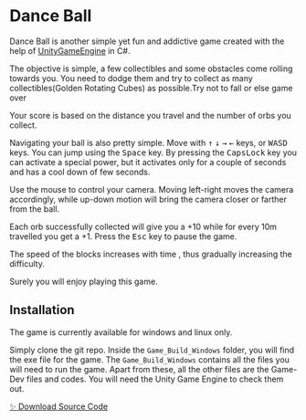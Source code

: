 # Dance Ball


Dance Ball is another simple yet fun and addictive game created with the help of [UnityGameEngine](https://unity.com/) in C#.

The objective is simple, a few collectibles and some obstacles come rolling towards you. You need to dodge them and try to collect as many collectibles(Golden Rotating Cubes) as possible.Try not to fall or else game over 

Your score is based on the distance you travel and the number of orbs you collect.

Navigating your ball is also pretty simple. Move with <kbd>↑</kbd>
<kbd>↓</kbd>
<kbd>→</kbd>
<kbd>←</kbd> keys, or  <kbd>W</kbd><kbd>A</kbd><kbd>S</kbd><kbd>D</kbd> keys. You can jump using the <kbd>Space</kbd> key. By pressing the <kbd>CapsLock</kbd> key you can activate a special power, but it activates only for a couple of seconds and has a cool down of few seconds.

Use the mouse to control your camera. Moving left-right moves the camera accordingly, while up-down motion will bring the camera closer or farther from the ball.


Each orb successfully collected will give you a +10 while for every 10m travelled you get a +1. Press the <kbd>Esc</kbd> key to pause the game.

The speed of the blocks increases with time , thus gradually increasing the difficulty.

Surely you will enjoy playing this game.

## Installation 

The game is currently available for windows and linux only.

Simply clone the git repo. Inside the `Game_Build_Windows` folder, you will find the exe file for the game. The `Game_Build_Windows` contains all the files you will need to run the game.
Apart from these, all the other files are the Game-Dev files and codes. You will need the Unity Game Engine to check them out.

[:sparkles: Download Source Code](https://github.com/DivyanshMittal-exe/Dance-Ball-Game.git)